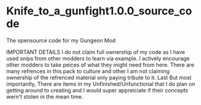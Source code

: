 # Knife_to_a_gunfight1.0.0_source_code
The opensource code for my Gungeon Mod

IMPORTANT DETAILS
I do not claim full ownership of my code as I have used snips from other modders to learn via example.
I actively encourage other modders to take peices of what they might need from here.
There are many refrences in this pack to culture and other I am not claiming ownership of the refrenced material only paying tribute to it. 
Last But most importantly, There are items in my Unfinished/Unfunctional that I do plan on getting around to creating and I would super appreiciate if their concepts wern't stolen
in the mean time.
